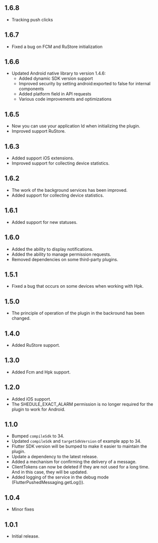 ## 1.6.8
* Tracking push clicks 

## 1.6.7
* Fixed a bug on FCM and RuStore initialization

## 1.6.6

* Updated Android native library to version 1.4.6:
  * Added dynamic SDK version support
  * Improved security by setting android:exported to false for internal components
  * Added platform field in API requests
  * Various code improvements and optimizations

## 1.6.5

* Now you can use your application Id when initializing the plugin.
* Improved support RuStore.

## 1.6.3

* Added support iOS extensions.
* Improved support for collecting device statistics.

## 1.6.2

* The work of the background services has been improved.
* Added support for collecting device statistics.

## 1.6.1

* Added support for new statuses.

## 1.6.0

* Added the ability to display notifications.
* Added the ability to manage permission requests.
* Removed dependencies on some third-party plugins.

## 1.5.1

* Fixed a bug that occurs on some devices when working with Hpk.

## 1.5.0

* The principle of operation of the plugin in the backround has been changed.

## 1.4.0

* Added RuStore support.

## 1.3.0

* Added Fcm and Hpk support.


## 1.2.0

* Added iOS support.
* The SHEDULE_EXACT_ALARM permission is no longer required for the plugin to work for Android.

## 1.1.0

* Bumped `compileSdk` to 34.
* Updated `compileSdk` and `targetSdkVersion` of example app to 34.
* Flutter SDK version will be bumped to make it easier to maintain the plugin.
* Update a dependency to the latest release.
* Added a mechanism for confirming the delivery of a message.
* ClientTokens can now be deleted if they are not used for a long time. And in this case, they will be updated.
* Added logging of the service in the debug mode (FlutterPushedMessaging.getLog()).

## 1.0.4

* Minor fixes

## 1.0.1

* Initial release.
